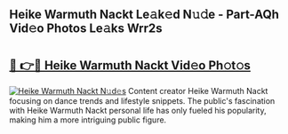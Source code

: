## Heike Warmuth Nackt Le𝚊k𝚎d N𝚞𝚍e - Part-AQh Vid𝚎o Photos Le𝚊ks Wrr2s

# <h2><a href="http://fb3calb.evod.top/?m=Heike+Warmuth+Nackt">🔗 👉🔴 Heike Warmuth Nackt Vid𝚎o Ph𝚘t𝚘s</a></h2>

[![Heike Warmuth Nackt N𝚞d𝚎s](https://i.imgur.com/8V9OHl7.gif)](http://fb3calb.evod.top/?m=Heike+Warmuth+Nackt)
Content creator Heike Warmuth Nackt focusing on dance trends and lifestyle snippets. The public's fascination with Heike Warmuth Nackt personal life has only fueled his popularity, making him a more intriguing public figure. 
